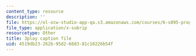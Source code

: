 ```yaml
---
content_type: resource
description: ''
file: https://ol-ocw-studio-app-qa.s3.amazonaws.com/courses/6-s095-programming-for-the-puzzled-january-iap-2018/4519db23262b95d2668381c10226b54f_9TtLlVBjvR0.srt
file_type: application/x-subrip
resourcetype: Other
title: 3play caption file
uid: 4519db23-262b-95d2-6683-81c10226b54f
---
```

